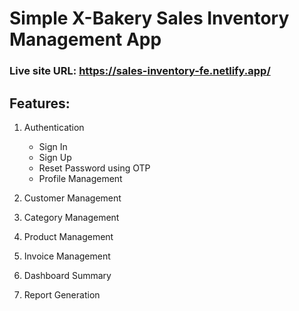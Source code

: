 # Simple X-Bakery Sales Inventory Management App

### Live site URL: https://sales-inventory-fe.netlify.app/

## Features:

1. Authentication
   - Sign In  
   - Sign Up  
   - Reset Password using OTP  
   - Profile Management  

2. Customer Management  

3. Category Management  

4. Product Management  

5. Invoice Management  

6. Dashboard Summary  

7. Report Generation  
